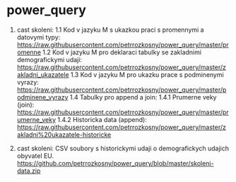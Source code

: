 # power_query


1. cast skoleni:
 1.1 Kod v jazyku M s ukazkou praci s promennymi a datovymi typy: https://raw.githubusercontent.com/petrrozkosny/power_query/master/promenne
 1.2 Kod v jazyku M pro deklaraci tabulky se zakladnimi demografickymi udaji: https://raw.githubusercontent.com/petrrozkosny/power_query/master/zakladni_ukazatele
 1.3 Kod v jazyku M pro ukazku prace s podminenymi vyrazy: https://raw.githubusercontent.com/petrrozkosny/power_query/master/podminene_vyrazy
 1.4 Tabulky pro append a join:
  1.4.1 Prumerne veky (join): https://raw.githubusercontent.com/petrrozkosny/power_query/master/prumerne_veky
  1.4.2 Historicka data (append): https://raw.githubusercontent.com/petrrozkosny/power_query/master/zakladni%20ukazatele-historicke



2. cast skoleni:
CSV soubory s historickymi udaji o demografickych udajich obyvatel EU.
https://github.com/petrrozkosny/power_query/blob/master/skoleni-data.zip 

